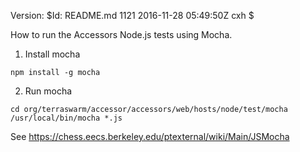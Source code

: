 Version: $Id: README.md 1121 2016-11-28 05:49:50Z cxh $

How to run the Accessors Node.js tests using Mocha.

1) Install mocha
```
npm install -g mocha
```

2) Run mocha
```
cd org/terraswarm/accessor/accessors/web/hosts/node/test/mocha
/usr/local/bin/mocha *.js
```

See https://chess.eecs.berkeley.edu/ptexternal/wiki/Main/JSMocha
